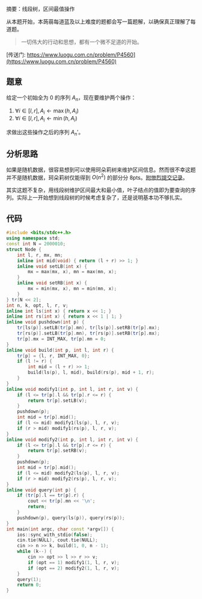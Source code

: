 摘要：线段树，区间最值操作

从本题开始，本蒟蒻每道蓝及以上难度的题都会写一篇题解，以确保真正理解了每道题。

>
> 一切伟大的行动和思想，都有一个微不足道的开始。
> 

[传送门: https://www.luogu.com.cn/problem/P4560](https://www.luogu.com.cn/problem/P4560)

## 题意

给定一个初始全为 $0$ 的序列 $A_n$，现在要维护两个操作：

1. $\forall i \in [l, r], A_i \leftarrow \max(h, A_i)$
2. $\forall i \in [l, r], A_i \leftarrow \min(h, A_i)$

求做出这些操作之后的序列 ${A_n}'$。

## 分析思路

如果是随机数据，很容易想到可以使用珂朵莉树来维护区间信息。然而很不幸这题并不是随机数据，珂朵莉树仅能得到 $O(n^2)$ 的部分分 $8$pts。[附惨烈提交记录](https://www.luogu.com.cn/record/146738366)。

其实这题不复杂，用线段树维护区间最大和最小值，叶子结点的值即为要查询的序列。实际上一开始想到线段树的时候考虑复杂了，还是说明基本功不够扎实。

## 代码

```cpp
#include <bits/stdc++.h>
using namespace std;
const int N = 2000010;
struct Node {
    int l, r, mx, mn;
    inline int mid(void) { return (l + r) >> 1; }
    inline void setLB(int x) {
        mx = max(mx, x), mn = max(mn, x);
    }
    inline void setRB(int x) {
        mx = min(mx, x), mn = min(mn, x);
    }
} tr[N << 2];
int n, k, opt, l, r, v;
inline int ls(int x) { return x << 1; }
inline int rs(int x) { return x << 1 | 1; }
inline void pushdown(int p) {
    tr[ls(p)].setLB(tr[p].mn), tr[ls(p)].setRB(tr[p].mx);
    tr[rs(p)].setLB(tr[p].mn), tr[rs(p)].setRB(tr[p].mx);
    tr[p].mx = INT_MAX, tr[p].mn = 0;
}
inline void build(int p, int l, int r) {
    tr[p] = {l, r, INT_MAX, 0};
    if (l != r) {
        int mid = (l + r) >> 1;
        build(ls(p), l, mid), build(rs(p), mid + 1, r);
    }
}
inline void modify1(int p, int l, int r, int v) {
    if (l <= tr[p].l && tr[p].r <= r) {
        return tr[p].setLB(v);
    }
    pushdown(p);
    int mid = tr[p].mid();
    if (l <= mid) modify1(ls(p), l, r, v);
    if (r > mid) modify1(rs(p), l, r, v);
}
inline void modify2(int p, int l, int r, int v) {
    if (l <= tr[p].l && tr[p].r <= r) {
        return tr[p].setRB(v);
    }
    pushdown(p);
    int mid = tr[p].mid();
    if (l <= mid) modify2(ls(p), l, r, v);
    if (r > mid) modify2(rs(p), l, r, v);
}
inline void query(int p) {
    if (tr[p].l == tr[p].r) {
        cout << tr[p].mn << '\n';
        return;
    }
    pushdown(p), query(ls(p)), query(rs(p));
}
int main(int argc, char const *argv[]) {
    ios::sync_with_stdio(false);
    cin.tie(NULL), cout.tie(NULL);
    cin >> n >> k, build(1, 0, n - 1);
    while (k--) {
        cin >> opt >> l >> r >> v;
        if (opt == 1) modify1(1, l, r, v);
        if (opt == 2) modify2(1, l, r, v);
    }
    query(1);
    return 0;
}

```